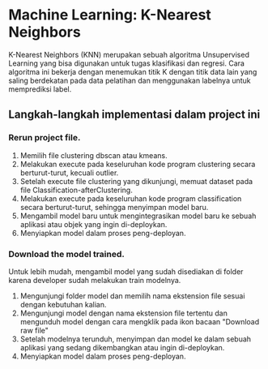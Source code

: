 # Machine Learning: K-Nearest Neighbors
K-Nearest Neighbors (KNN) merupakan sebuah algoritma Unsupervised Learning yang bisa digunakan untuk tugas klasifikasi dan regresi. Cara algoritma ini bekerja dengan menemukan titik K dengan titik data lain yang saling berdekatan pada data pelatihan dan menggunakan labelnya untuk memprediksi label.

## Langkah-langkah implementasi dalam project ini
### Rerun project file.
1. Memilih file clustering dbscan atau kmeans.
2. Melakukan execute pada keseluruhan kode program clustering secara berturut-turut, kecuali outlier. 
3. Setelah execute file clustering yang dikunjungi, memuat dataset pada file Classification-afterClustering.
4. Melakukan execute pada keseluruhan kode program classification secara berturut-turut, sehingga menyimpan model baru.
5. Mengambil model baru untuk mengintegrasikan model baru ke sebuah aplikasi atau objek yang ingin di-deploykan.
6. Menyiapkan model dalam proses peng-deployan.

### Download the model trained.
Untuk lebih mudah, mengambil model yang sudah disediakan di folder karena developer sudah melakukan train modelnya.
1. Mengunjungi folder model dan memilih nama ekstension file sesuai dengan kebutuhan kalian.
2. Mengunjungi model dengan nama ekstension file tertentu dan mengunduh model dengan cara mengklik pada ikon bacaan "Download raw file"
3. Setelah modelnya terunduh, menyimpan dan model ke dalam sebuah aplikasi yang sedang dikembangkan atau ingin di-deploykan.
4. Menyiapkan model dalam proses peng-deployan.
